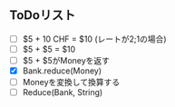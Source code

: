 ## ToDoリスト
- [ ] $5 + 10 CHF = $10 (レートが2;1の場合)
- [ ] $5 + $5 = $10
- [ ] $5 + $5がMoneyを返す
- [x] Bank.reduce(Money)
- [ ] Moneyを変換して換算する
- [ ] Reduce(Bank, String)
